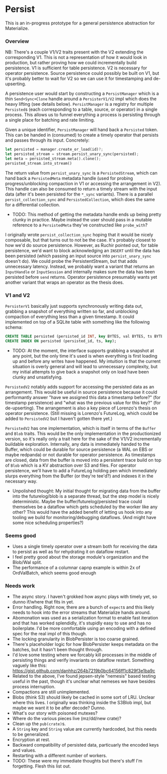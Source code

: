 # Persist

This is an in-progress prototype for a general persistence abstraction for
Materialize.

### Overview

NB: There's a couple V1/V2 traits present with the V2 extending the
corresponding V1. This is not a representation of how it would look in
production, but rather proving how we could incrementally build persistence. V1
is sufficient for table persistence. V2 is necessary for operator persistence.
Source persistence could possibly be built on V1, but it's probably better to
wait for V2 so we can use it for timestamping and de-upserting.

A persistence user would start by constructing a `PersistManager` which is a
thin `Send+Sync+Clone` handle around a `PersisterV1/V2` impl which does the
heavy lifting (see details below). `PersistManager` is a registry for multiple
`Persisted`s (each corresponding to a table, source, or operator) in a single
process. This allows us to funnel everything a process is persisting through a
single place for batching and rate limiting.

Given a unique identifier, `PersistManager` will hand back a `Persisted` token.
This can be handed in (consumed) to create a timely operator that persists and
passes through its input. Concretely:

```rust
let persisted = manager.create_or_load(id)?;
let persisted_stream = stream.persist_unary_sync(persisted);
let meta = persisted_stream.meta().clone();
persisted_stream.into_stream()
```

The return value from `persist_unary_sync` is a `PersistedStream`, which can
hand back a `PersistedMeta` metadata handle (used for probing
progress/unblocking compaction in V1 or accessing the arrangement in V2). This
handle can also be consumed to return a timely stream with the input data (after
it's been persisted for the `*_sync` variants). There is a parallel
`persist_collection_sync` and `PersistedCollection`, which does the same for a
differential collection.

- TODO: This method of getting the metadata handle ends up being pretty clunky
  in practice. Maybe instead the user should pass in a mutable reference to a
  `PersistedMeta` they've constructed like `probe_with`?

I originally wrote `persist_collection_sync` hoping that it would be nicely
composable, but that turns out to not be the case. It's probably closest to how
we'd do source persistence. However, as Ruchir pointed out, for table
persistence, we'd want to block acknowledging an `INSERT` until the data has
been persisted (which passing an input source into `persist_unary_sync` doesn't
do). We could probe the PersistentStream, but that adds unnecessary latency.
Instead, we probably want a variant that returns an `InputHandle` or
`InputSession` and internally makes sure the data has been persisted before
`send` returns. Operator persistence presumably wants yet another variant that
wraps an operator as the thesis does.

### V1 and V2

`PersisterV1` basically just supports synchronously writing data out, grabbing a
snapshot of everything written so far, and unblocking compaction of everything
less than a given timestamp. It could implemented on top of a SQLite table with
something like the following schema:

```sql
CREATE TABLE persisted (persisted_id INT, key BYTES, val BYTES, ts BYTES, diff BYTES);
CREATE INDEX ON persisted (persisted_id, ts, key);
```

- TODO: At the moment, the interface supports grabbing a snapshot at any point,
  but the only time it's used is when everything is first loading up and before
  any writes have happened. My intuition is that the current situation is overly
  general and will lead to unnecessary complexity, but my initial attempts to
  give back a snapshot only on load have been clunky and unsatisfying.

`PersistedV2` notably adds support for accessing the persisted data as an
arrangement. This would be useful in source persistence because it could
performantly answer "have we assigned this data a timestamp before?" (for
timestamp persistence) and "what was the previous value for this key?" (for
de-upserting). The arrangement is also a key piece of Lorenzo's thesis on
operator persistence. (Still missing is Lorenzo's FutureLog, which could be
added to `PersistedV2` but I haven't gotten there yet.)

`PersistedV2` has one implementation, which is itself in terms of the `Buffer`
and `Blob` traits. This would be the only implementation in the productionized
version, so it's really only a trait here for the sake of the V1/V2
incrementally buildable exploration. Internally, any data is immediately handed
to the Buffer, which could be durable for source persistence (a WAL on EBS or
maybe redpanda) or not durable for operator persistence. As timestamps are
closed, data from the buffer is moved into a persistent trace build on top of
`Blob` which is a KV abstraction over S3 and files. For operator persistence,
we'll have to add a FutureLog holding pen which immediately slurps everything
from the Buffer (or they're tee'd?) and indexes it in the necessary way.

- Unpolished thought: My initial thought for migrating data from the buffer into
  the futurelog/blob is a separate thread, but the step model is nicely
  deterministic. Maybe the buffer/futurelog/persisted trace could themselves be
  a dataflow which gets scheduled by the worker like any other? This would have
  the added benefit of letting us hook into any tooling we build for
  monitoring/debugging dataflows. (And might have some nice scheduling
  properties?)

### Seems good
- Uses a single timely operator over a stream both for receiving the data to
  persist as well as for rehydrating it on dataflow restart.
- I feel pretty good about the storage module's organization and the Blob/Wal
  split.
- The performance of a columnar capnp example is within 2x of OrdValBatch, which
  seems good enough

### Needs work
- The async story. I haven't grokked how async plays with timely yet, so dunno
  if/where that fits in yet.
- Error handling. Right now, there are a bunch of `expect`s and this likely
  needs to hook into the error streams that Materialize hands around.
- Abomonation was used as a serialization format to enable fast iteration and
  that has worked splendidly, it's stupidly easy to use and has no boilerplate.
  I'd be more comfortable using an encoding with a defined spec for the real
  impl of this though.
- The locking granularity in BlobPersister is too coarse grained.
- There's placeholder logic for how BlobPersister keeps metadata on the batches,
  but it hasn't been thought through.
- I'd love some testing where we forcably kill processes in the middle of
  persisting things and verify invariants on dataflow restart. Something vaguely
  like this: https://gist.github.com/danhhz/264b7219b0bc64156ff1c829f3e1ba9c
- Related to the above, I've found jepsen-style "nemesis" based testing useful
  in the past, though it's unclear what nemeses we have besides process
  interruption.
- Compactions are still unimplemented.
- Blobs (think S3) should likely be cached in some sort of LRU. Unclear where
  this lives. I originally was thinking inside the S3Blob impl, but maybe we
  want it to be after decode? Dunno.
- What's our story with poisoned mutexes?
- Where do the various pieces live (mz/dd/new crate)?
- Clean up the `pub(crate)`s.
- A `String` key and `String` value are currently hardcoded, but this needs to
  be generalized.
- Encryption at rest.
- Backward compatibility of persisted data, particuarly the encoded keys and
  values.
- Restarting with a different number of workers.
- TODO: These were my immediate thoughts but there's stuff I'm forgetting. Flesh
  this list out.
